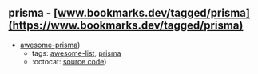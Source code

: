 prisma - [www.bookmarks.dev/tagged/prisma](https://www.bookmarks.dev/tagged/prisma)
---
* [awesome-prisma](https://github.com/catalinmiron/awesome-prisma#readme))
    * tags: [awesome-list](../tagged/awesome-list.md), [prisma](../tagged/prisma.md)
    * :octocat: [source code](https://github.com/catalinmiron/awesome-prisma#readme))

